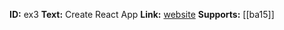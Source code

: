 **ID:** ex3
**Text:** Create React App
**Link:** [website](https://create-react-app.dev/)
**Supports:** [[ba15]]